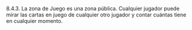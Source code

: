 8.4.3. La zona de Juego es una zona pública. Cualquier jugador puede mirar las cartas en juego de cualquier otro jugador y contar cuántas tiene en cualquier momento.